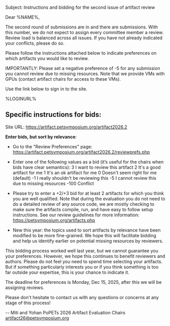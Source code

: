 Subject: Instructions and bidding for the second issue of artifact review

Dear %NAME%,

The second round of submissions are in and there are <NUMBER> submissions. 
With this number, we do not expect to assign every committee member a review.
Review load is balanced across all issues. If you have not already
indicated your conflicts, please do so.

Please follow the instructions attached below to indicate preferences on which
artifacts you would like to review.

IMPORTANTLY: Please set a negative preference of -5 for any submission you
cannot review due to missing resources. Note that we provide VMs with GPUs
(contact artifact chairs for access to these VMs).

Use the link below to sign in to the site.

%LOGINURL%


Specific instructions for bids:
-------------------------------

Site URL: https://artifact.petsymposium.org/artifact2026.2

**Enter bids, but sort by relevance**:
- Go to the "Review Preferences" page:
  https://artifact.petsymposium.org/artifact2026.2/reviewprefs.php

- Enter one of the following values as a bid (it’s useful for the
chairs
when bids have clear semantics):
   3     I want to review this artifact
   2     It's a good artifact for me
   1     It's an ok artifact for me
   0     Doesn't seem right for me (default)
   -1    I really shouldn't be reviewing this
   -5    I cannot review this due to missing resources
   -100  Conflict

- Please try to enter a +2/+3 bid for at least 2 artifacts for which you think
you are well qualified. Note that during the evaluation you do not need to do a
detailed review of any source code, we are mostly checking to make sure the
artifacts compile, run, and have easy to follow setup instructions. See our
review guidelines for more information: https://petsymposium.org/artifacts.php

- New this year: the topics used to sort artifacts by relevance have been
  modified to be more fine-grained. We hope this will facilitate bidding and
  help us identify earlier on potential missing resources by reviewers.

This bidding process worked well last year, but we cannot guarantee you
your preferences. However, we hope this continues to benefit reviewers
and authors. Please do not feel you need to spend time selecting your
artifacts. But if something particularly interests you or if you think
something is too far outside your expertise, this is your chance to
indicate it.

The deadline for preferences is Monday, Dec 15, 2025, after this we
will be assigning reviews.

Please don't hesitate to contact us with any questions or concerns at
any stage of this process!

--
Miti and Yohan
PoPETs 2026 Artifact Evaluation Chairs
artifact26@petsymposium.org
